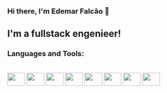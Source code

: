 ### Hi there, I'm Edemar Falcão  👋


## I'm a fullstack engenieer!

### Languages and Tools:

<div style="display: inline"><br>
            <img height="30" width="40" src="https://cdn.jsdelivr.net/gh/devicons/devicon/icons/javascript/javascript-original.svg" />
            <img height="30" width="40" src="https://cdn.jsdelivr.net/gh/devicons/devicon/icons/typescript/typescript-original.svg" />
            <img height="30" width="40" src="https://cdn.jsdelivr.net/gh/devicons/devicon/icons/react/react-original-wordmark.svg" />
            <img height="30" width="40" src="https://cdn.jsdelivr.net/gh/devicons/devicon/icons/html5/html5-plain-wordmark.svg" />
            <img height="30" width="40" src="https://cdn.jsdelivr.net/gh/devicons/devicon/icons/css3/css3-plain-wordmark.svg" />
            <img height="30" width="40" src="https://cdn.jsdelivr.net/gh/devicons/devicon/icons/ruby/ruby-plain-wordmark.svg" />
            <img height="30" width="40" src="https://cdn.jsdelivr.net/gh/devicons/devicon/icons/rails/rails-plain-wordmark.svg" />
            <img height="30" width="40" src="https://cdn.jsdelivr.net/gh/devicons/devicon/icons/docker/docker-plain-wordmark.svg" />         
</div>

